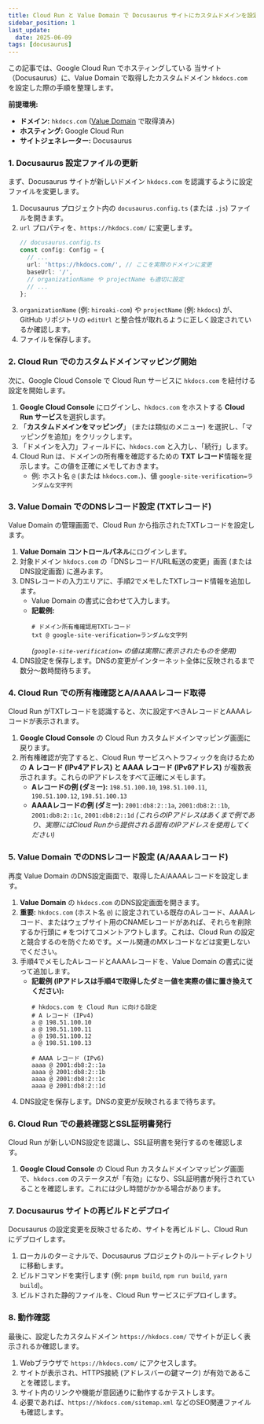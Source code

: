 ```yaml
---
title: Cloud Run と Value Domain で Docusaurus サイトにカスタムドメインを設定する手順
sidebar_position: 1
last_update:
  date: 2025-06-09
tags: [docusaurus]
---
```


この記事では、Google Cloud Run でホスティングしている 当サイト（Docusaurus）に、Value Domain で取得したカスタムドメイン `hkdocs.com` を設定した際の手順を整理します。

**前提環境:**

*   **ドメイン:** `hkdocs.com` ([Value Domain](https://www.value-domain.com/) で取得済み)
*   **ホスティング:** Google Cloud Run
*   **サイトジェネレーター:** Docusaurus

<!-- truncate -->

### 1. Docusaurus 設定ファイルの更新

まず、Docusaurus サイトが新しいドメイン `hkdocs.com` を認識するように設定ファイルを変更します。

1.  Docusaurus プロジェクト内の `docusaurus.config.ts` (または `.js`) ファイルを開きます。
2.  `url` プロパティを、`https://hkdocs.com/` に変更します。
    ```typescript
    // docusaurus.config.ts
    const config: Config = {
      // ...
      url: 'https://hkdocs.com/', // ここを実際のドメインに変更
      baseUrl: '/',
      // organizationName や projectName も適切に設定
      // ...
    };
    ```
3.  `organizationName` (例: `hiroaki-com`) や `projectName` (例: `hkdocs`) が、GitHub リポジトリの `editUrl` と整合性が取れるように正しく設定されているか確認します。
4.  ファイルを保存します。

### 2. Cloud Run でのカスタムドメインマッピング開始

次に、Google Cloud Console で Cloud Run サービスに `hkdocs.com` を紐付ける設定を開始します。

1.  **Google Cloud Console** にログインし、`hkdocs.com` をホストする **Cloud Run サービス**を選択します。
2.  「**カスタムドメインをマッピング**」 (または類似のメニュー) を選択し、「マッピングを追加」をクリックします。
3.  「ドメインを入力」フィールドに、`hkdocs.com` と入力し、「続行」します。
4.  Cloud Run は、ドメインの所有権を確認するための **TXT レコード**情報を提示します。この値を正確にメモしておきます。
    *   例: ホスト名 `@` (または `hkdocs.com.`)、値 `google-site-verification=ランダムな文字列`

### 3. Value Domain でのDNSレコード設定 (TXTレコード)

Value Domain の管理画面で、Cloud Run から指示されたTXTレコードを設定します。

1.  **Value Domain コントロールパネル**にログインします。
2.  対象ドメイン `hkdocs.com` の「DNSレコード/URL転送の変更」画面 (またはDNS設定画面) に進みます。
3.  DNSレコードの入力エリアに、手順2でメモしたTXTレコード情報を追加します。
    *   Value Domain の書式に合わせて入力します。
    *   **記載例:**
        ```dns
        # ドメイン所有権確認用TXTレコード
        txt @ google-site-verification=ランダムな文字列
        ```
        *(`google-site-verification=` の値は実際に表示されたものを使用)*
4.  DNS設定を保存します。DNSの変更がインターネット全体に反映されるまで数分～数時間待ちます。

### 4. Cloud Run での所有権確認とA/AAAAレコード取得

Cloud Run がTXTレコードを認識すると、次に設定すべきAレコードとAAAAレコードが表示されます。

1.  **Google Cloud Console** の Cloud Run カスタムドメインマッピング画面に戻ります。
2.  所有権確認が完了すると、Cloud Run サービスへトラフィックを向けるための **A レコード (IPv4アドレス) と AAAA レコード (IPv6アドレス)** が複数表示されます。これらのIPアドレスをすべて正確にメモします。
    *   **Aレコードの例 (ダミー):** `198.51.100.10`, `198.51.100.11`, `198.51.100.12`, `198.51.100.13`
    *   **AAAAレコードの例 (ダミー):** `2001:db8:2::1a`, `2001:db8:2::1b`, `2001:db8:2::1c`, `2001:db8:2::1d`
    *(これらのIPアドレスはあくまで例であり、実際にはCloud Runから提供される固有のIPアドレスを使用してください)*

### 5. Value Domain でのDNSレコード設定 (A/AAAAレコード)

再度 Value Domain のDNS設定画面で、取得したA/AAAAレコードを設定します。

1.  **Value Domain** の `hkdocs.com` のDNS設定画面を開きます。
2.  **重要:** `hkdocs.com` (ホスト名 `@`) に設定されている既存のAレコード、AAAAレコード、またはウェブサイト用のCNAMEレコードがあれば、それらを削除するか行頭に `#` をつけてコメントアウトします。これは、Cloud Run の設定と競合するのを防ぐためです。メール関連のMXレコードなどは変更しないでください。
3.  手順4でメモしたAレコードとAAAAレコードを、Value Domain の書式に従って追加します。
    *   **記載例 (IPアドレスは手順4で取得したダミー値を実際の値に置き換えてください):**
        ```dns
        # hkdocs.com を Cloud Run に向ける設定
        # A レコード (IPv4)
        a @ 198.51.100.10
        a @ 198.51.100.11
        a @ 198.51.100.12
        a @ 198.51.100.13

        # AAAA レコード (IPv6)
        aaaa @ 2001:db8:2::1a
        aaaa @ 2001:db8:2::1b
        aaaa @ 2001:db8:2::1c
        aaaa @ 2001:db8:2::1d
        ```
4.  DNS設定を保存します。DNSの変更が反映されるまで待ちます。

### 6. Cloud Run での最終確認とSSL証明書発行

Cloud Run が新しいDNS設定を認識し、SSL証明書を発行するのを確認します。

1.  **Google Cloud Console** の Cloud Run カスタムドメインマッピング画面で、`hkdocs.com` のステータスが「有効」になり、SSL証明書が発行されていることを確認します。これには少し時間がかかる場合があります。

### 7. Docusaurus サイトの再ビルドとデプロイ

Docusaurus の設定変更を反映させるため、サイトを再ビルドし、Cloud Run にデプロイします。

1.  ローカルのターミナルで、Docusaurus プロジェクトのルートディレクトリに移動します。
2.  ビルドコマンドを実行します (例: `pnpm build`, `npm run build`, `yarn build`)。
3.  ビルドされた静的ファイルを、Cloud Run サービスにデプロイします。

### 8. 動作確認

最後に、設定したカスタムドメイン `https://hkdocs.com/` でサイトが正しく表示されるか確認します。

1.  Webブラウザで `https://hkdocs.com/` にアクセスします。
2.  サイトが表示され、HTTPS接続 (アドレスバーの鍵マーク) が有効であることを確認します。
3.  サイト内のリンクや機能が意図通りに動作するかテストします。
4.  必要であれば、`https://hkdocs.com/sitemap.xml` などのSEO関連ファイルも確認します。